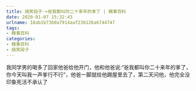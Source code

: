 ```yaml
---
title: 搞笑段子->爸我都叫你二十来年的爹了 | 糗事百科
date: 2020-01-07 15:32:43
urlname: 18ab1b7360a7914aaf236126a6744747
tags: 
- 糗事百科
categories:
- 糗事百科
- 搞笑段子
---
```

我同学男的喝多了回家他爸给他开门，他和他爸说:“爸我都叫你二十来年的爹了，你今天叫我一声爹行不行”，他爸一脚就给他踢屋里去了，第二天问他，他完全没印象死活不承认了


